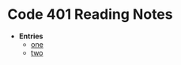 # Code 401 Reading Notes

- **Entries**
  - [one](four-oh/class4-01.md)
  - [two](four-oh/class4-02.md)
